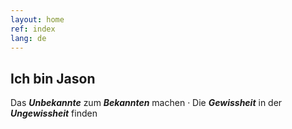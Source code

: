 ```yaml
---
layout: home
ref: index
lang: de
---
```

## **Ich bin Jason**

Das ***Unbekannte*** zum ***Bekannten*** machen · Die ***Gewissheit*** in der ***Ungewissheit*** finden
